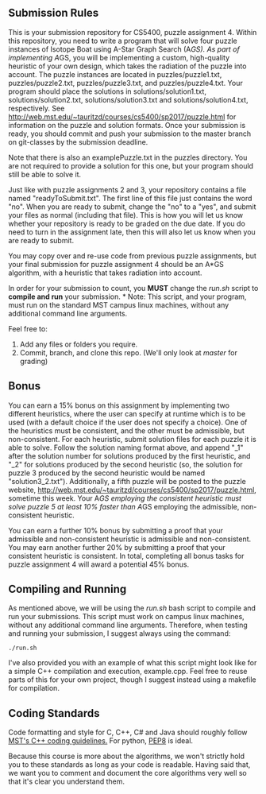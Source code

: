 ## Submission Rules

This is your submission repository for CS5400, puzzle assignment 4. Within this repository, you need to write a program that will solve four puzzle instances of Isotope Boat using A-Star Graph Search (A*GS). As part of implementing A*GS, you will be implementing a custom, high-quality heuristic of your own design, which takes the radiation of the puzzle into account. The puzzle instances are located in puzzles/puzzle1.txt, puzzles/puzzle2.txt, puzzles/puzzle3.txt, and puzzles/puzzle4.txt. Your program should place the solutions in solutions/solution1.txt, solutions/solution2.txt, solutions/solution3.txt and solutions/solution4.txt, respectively. See http://web.mst.edu/~tauritzd/courses/cs5400/sp2017/puzzle.html for information on the puzzle and solution formats. Once your submission is ready, you should commit and push your submission to the master branch on git-classes by the submission deadline.

Note that there is also an examplePuzzle.txt in the puzzles directory. You are not required to provide a solution for this one, but your program should still be able to solve it.

Just like with puzzle assignments 2 and 3, your repository contains a file named "readyToSubmit.txt". The first line of this file just contains the word "no". When you are ready to submit, change the "no" to a "yes", and submit your files as normal (including that file). This is how you will let us know whether your repository is ready to be graded on the due date. If you do need to turn in the assignment late, then this will also let us know when you are ready to submit. 

You may copy over and re-use code from previous puzzle assignments, but your final submission for puzzle assignment 4 should be an A*GS algorithm, with a heuristic that takes radiation into account.

In order for your submission to count, you **MUST** change the *run.sh* script to **compile and run** your submission. 
    * Note: This script, and your program, must run on the standard MST campus linux machines, without any additional command line arguments.


Feel free to:
1. Add any files or folders you require.
2. Commit, branch, and clone this repo. (We'll only look at *master* for grading)

## Bonus

You can earn a 15% bonus on this assignment by implementing two different heuristics, where the user can specify at runtime which is to be used (with a default choice if the user does not specify a choice). One of the heuristics must be consistent, and the other must be admissible, but non-consistent. For each heuristic, submit solution files for each puzzle it is able to solve. Follow the solution naming format above, and append "_1" after the solution number for solutions produced by the first heuristic, and "_2" for solutions produced by the second heuristic (so, the solution for puzzle 3 produced by the second heuristic would be named "solution3_2.txt"). Additionally, a fifth puzzle will be posted to the puzzle website, http://web.mst.edu/~tauritzd/courses/cs5400/sp2017/puzzle.html, sometime this week. Your A*GS employing the consistent heuristic must solve puzzle 5 at least 10% faster than A*GS employing the admissible, non-consistent heuristic. 

You can earn a further 10% bonus by submitting a proof that your admissible and non-consistent heuristic is admissible and non-consistent. You may earn another further 20% by submitting a proof that your consistent heuristic is consistent. In total, completing all bonus tasks for puzzle assignment 4 will award a potential 45% bonus.


## Compiling and Running
As mentioned above, we will be using the *run.sh* bash script to compile and run your submissions. This script must work on campus linux machines, without any additional command line arguments. Therefore, when testing and running your submission, I suggest always using the command:
```
./run.sh
```

I've also provided you with an example of what this script might look like for a simple C++ compilation and execution, example.cpp. Feel free to reuse parts of this for your own 
project, though I suggest instead using a makefile for compilation.

## Coding Standards
Code formatting and style for C, C++, C# and Java should roughly follow [MST's C++ coding guidelines.](http://web.mst.edu/~cpp/cpp_coding_standard_v1_1.pdf)
For python, [PEP8](https://www.python.org/dev/peps/pep-0008/) is ideal.

Because this course is more about the algorithms, we won't strictly hold you to these standards as long as your code is readable.
Having said that, we want you to comment and document the core algorithms very well so that it's clear you understand them.

